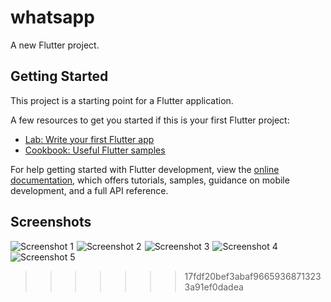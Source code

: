 # whatsapp

A new Flutter project.

## Getting Started

This project is a starting point for a Flutter application.

A few resources to get you started if this is your first Flutter project:

- [Lab: Write your first Flutter app](https://docs.flutter.dev/get-started/codelab)
- [Cookbook: Useful Flutter samples](https://docs.flutter.dev/cookbook)

For help getting started with Flutter development, view the
[online documentation](https://docs.flutter.dev/), which offers tutorials,
samples, guidance on mobile development, and a full API reference.

## Screenshots
<style>
  .image-container {
    display: flex;
    flex-wrap: wrap;
    max-height: 200px; /* Set the specific height you want for each image */
    margin-bottom: 10px;
  }

  .image-container img {
    max-height: 100%; /* Images will adjust their height to fit the container */
    max-width: 100%; /* Images will scale proportionally */
    margin-right: 5px;
  }
</style>
<div class="image-container">
<img src="./screenshots/Screenshot_1690977540.png" alt="Screenshot 1" />
<img src="./screenshots/Screenshot_1690977594.png" alt="Screenshot 2" />
<img src="./screenshots/Screenshot_1690977599.png" alt="Screenshot 3" />
<img src="./screenshots/Screenshot_1690977698.png" alt="Screenshot 4" />
<img src="./screenshots/Screenshot_1690977601.png" alt="Screenshot 5" />
</div>

>>>>>>> 17fdf20bef3abaf96659368713233a91ef0dadea
